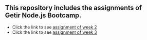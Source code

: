 ## This repository includes the assignments of Getir Node.js Bootcamp.
* Click the link to see <a href="https://github.com/yavuzakin/getir-nodejs-bootcamp-assignments/tree/week2-assignment">assignment of week 2</a>
* Click the link to see <a href="https://github.com/getir-nodejs-bootcamp/week-3-assignment-yavuzakin">assignment of week 3</a>
